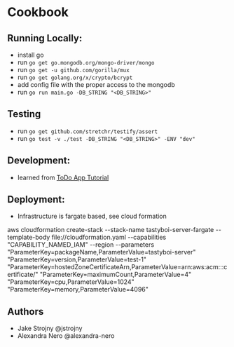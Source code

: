 # Cookbook

## Running Locally:

- install go
- run `go get go.mongodb.org/mongo-driver/mongo`
- run `go get -u github.com/gorilla/mux`
- run `go get golang.org/x/crypto/bcrypt`
- add config file with the proper access to the mongodb
- run `go run main.go -DB_STRING "<DB_STRING>"`

## Testing
- run `go get github.com/stretchr/testify/assert`
- run `go test -v ./test -DB_STRING "<DB_STRING>" -ENV "dev"`

## Development:
- learned from [ToDo App Tutorial](https://levelup.gitconnected.com/build-a-todo-app-in-golang-mongodb-and-react-e1357b4690a6)

## Deployment:
- Infrastructure is fargate based, see cloud formation 

aws cloudformation create-stack --stack-name tastyboi-server-fargate --template-body file://cloudformation.yaml --capabilities "CAPABILITY_NAMED_IAM" --region <region> --parameters "ParameterKey=packageName,ParameterValue=tastyboi-server" "ParameterKey=version,ParameterValue=test-1" "ParameterKey=hostedZoneCertificateArn,ParameterValue=arn:aws:acm:<region>:<account id>:certificate/<certificate id>" "ParameterKey=maximumCount,ParameterValue=4" "ParameterKey=cpu,ParameterValue=1024" "ParameterKey=memory,ParameterValue=4096"

## Authors
- Jake Strojny @jstrojny
- Alexandra Nero @alexandra-nero